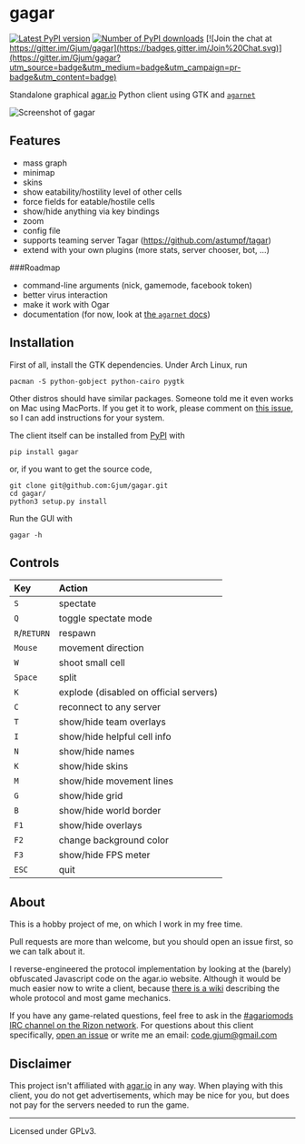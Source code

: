 gagar
=====

[![Latest PyPI version](https://img.shields.io/pypi/v/gagar.svg?style=flat)](https://pypi.python.org/pypi/gagar/)
[![Number of PyPI downloads](https://img.shields.io/pypi/dm/gagar.svg?style=flat)](https://pypi.python.org/pypi/gagar/)
[![Join the chat at https://gitter.im/Gjum/gagar](https://badges.gitter.im/Join%20Chat.svg)](https://gitter.im/Gjum/gagar?utm_source=badge&utm_medium=badge&utm_campaign=pr-badge&utm_content=badge)

Standalone graphical [agar.io](http://agar.io/) Python client using GTK and [`agarnet`](https://github.com/Gjum/agarnet)

![Screenshot of gagar](http://lunarco.de/gagar/img/2015-08-01-151935_1000x562_scrot.png)

Features
--------
- mass graph
- minimap
- skins
- show eatability/hostility level of other cells
- force fields for eatable/hostile cells
- show/hide anything via key bindings
- zoom
- config file
- supports teaming server Tagar (https://github.com/astumpf/tagar)
- extend with your own plugins (more stats, server chooser, bot, ...)

###Roadmap
- command-line arguments (nick, gamemode, facebook token)
- better virus interaction
- make it work with Ogar
- documentation (for now, look at [the `agarnet` docs](https://github.com/Gjum/agarnet/tree/v0.2.1/doc))

Installation
------------
First of all, install the GTK dependencies.
Under Arch Linux, run

    pacman -S python-gobject python-cairo pygtk

Other distros should have similar packages.
Someone told me it even works on Mac using MacPorts.
If you get it to work, please comment on [this issue](https://github.com/Gjum/gagar/issues/8), so I can add instructions for your system.

The client itself can be installed from [PyPI](https://pypi.python.org/pypi?name=gagar&:action=display) with

    pip install gagar

or, if you want to get the source code,

    git clone git@github.com:Gjum/gagar.git
    cd gagar/
    python3 setup.py install

Run the GUI with

    gagar -h

Controls
--------
| Key       | Action                |
|:----------|:----------------------|
| `S`       | spectate              |
| `Q`       | toggle spectate mode  |
| `R`/`RETURN` | respawn            |
| `Mouse`   | movement direction    |
| `W`       | shoot small cell      |
| `Space`   | split                 |
| `K`       | explode (disabled on official servers) |
| `C`       | reconnect to any server |
| `T`       | show/hide team overlays    |
| `I`       | show/hide helpful cell info |
| `N`       | show/hide names       |
| `K`       | show/hide skins       |
| `M`       | show/hide movement lines |
| `G`       | show/hide grid        |
| `B`       | show/hide world border |
| `F1`      | show/hide overlays    |
| `F2`      | change background color |
| `F3`      | show/hide FPS meter   |
| `ESC`     | quit                  |

About
-----
This is a hobby project of me, on which I work in my free time.

Pull requests are more than welcome, but you should open an issue first, so we can talk about it.

I reverse-engineered the protocol implementation by looking at the (barely) obfuscated Javascript code on the agar.io website.
Although it would be much easier now to write a client, because [there is a wiki](http://agar.gcommer.com/) describing the whole protocol and most game mechanics.

If you have any game-related questions, feel free to ask in the [#agariomods IRC channel on the Rizon network](http://irc.lc/rizon/agariomods/CodeBlob@@@).
For questions about this client specifically, [open an issue](https://github.com/Gjum/gagar/issues/new) or write me an email: [code.gjum@gmail.com](mailto:code.gjum@gmail.com)

Disclaimer
----------
This project isn't affiliated with [agar.io](http://agar.io/) in any way. When playing with this client, you do not get advertisements, which may be nice for you, but does not pay for the servers needed to run the game.

---

Licensed under GPLv3.
